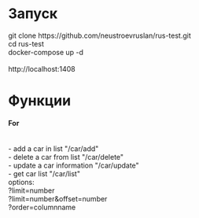 <h1>Запуск</h1>
git clone https://github.com/neustroevruslan/rus-test.git
</br >cd rus-test
</br >docker-compose up -d
</br >
</br >http://localhost:1408
<h1>Функции</h1>
<h4>For</h4> 
</br> - add a car in list "/car/add" 
</br> - delete a car from list "/car/delete"
</br> - update a car information "/car/update"
</br> - get car list "/car/list"
</br>       options:
</br>           ?limit=number
</br>           ?limit=number&offset=number
</br>           ?order=columnname
